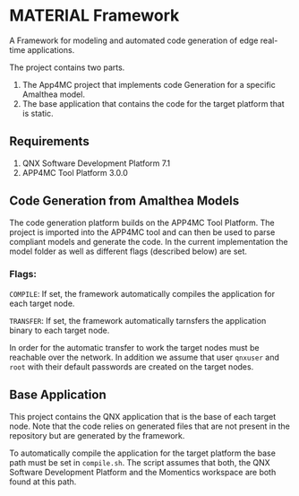 # MATERIAL Framework
A Framework for modeling and automated code generation of edge real-time applications.

The project contains two parts. 
1) The App4MC project that implements code Generation for a specific Amalthea model.
2) The base application that contains the code for the target platform that is static.

## Requirements
1) QNX Software Development Platform 7.1
2) APP4MC Tool Platform 3.0.0

## Code Generation from Amalthea Models
The code generation platform builds on the APP4MC Tool Platform. The project is imported into the APP4MC tool and can then be used to parse compliant models and generate the code. 
In the current implementation the model folder as well as different flags (described below) are set.

### Flags:

`COMPILE`: If set, the framework automatically compiles the application for each target node. 

`TRANSFER`: If set, the framework automatically tarnsfers the application binary to each target node. 

In order for the automatic transfer to work the target nodes must be reachable over the network.
In addition we assume that user `qnxuser` and `root` with their default passwords are created on the target nodes. 

## Base Application 
This project contains the QNX application that is the base of each target node. 
Note that the code relies on generated files that are not present in the repository but are generated by the framework. 

To automatically compile the application for the target platform the base path must be set in `compile.sh`.
The script assumes that both, the QNX Software Development Platform and the Momentics workspace are both found at this path. 
